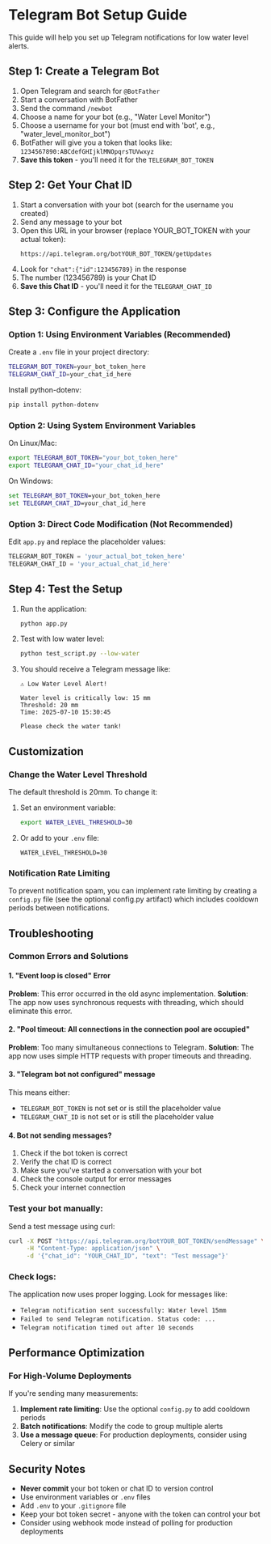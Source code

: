 # Telegram Bot Setup Guide

This guide will help you set up Telegram notifications for low water level alerts.

## Step 1: Create a Telegram Bot

1. Open Telegram and search for `@BotFather`
2. Start a conversation with BotFather
3. Send the command `/newbot`
4. Choose a name for your bot (e.g., "Water Level Monitor")
5. Choose a username for your bot (must end with 'bot', e.g., "water_level_monitor_bot")
6. BotFather will give you a token that looks like: `1234567890:ABCdefGHIjklMNOpqrsTUVwxyz`
7. **Save this token** - you'll need it for the `TELEGRAM_BOT_TOKEN`

## Step 2: Get Your Chat ID

1. Start a conversation with your bot (search for the username you created)
2. Send any message to your bot
3. Open this URL in your browser (replace YOUR_BOT_TOKEN with your actual token):
   ```
   https://api.telegram.org/botYOUR_BOT_TOKEN/getUpdates
   ```
4. Look for `"chat":{"id":123456789}` in the response
5. The number (123456789) is your Chat ID
6. **Save this Chat ID** - you'll need it for the `TELEGRAM_CHAT_ID`

## Step 3: Configure the Application

### Option 1: Using Environment Variables (Recommended)

Create a `.env` file in your project directory:
```bash
TELEGRAM_BOT_TOKEN=your_bot_token_here
TELEGRAM_CHAT_ID=your_chat_id_here
```

Install python-dotenv:
```bash
pip install python-dotenv
```

### Option 2: Using System Environment Variables

On Linux/Mac:
```bash
export TELEGRAM_BOT_TOKEN="your_bot_token_here"
export TELEGRAM_CHAT_ID="your_chat_id_here"
```

On Windows:
```cmd
set TELEGRAM_BOT_TOKEN=your_bot_token_here
set TELEGRAM_CHAT_ID=your_chat_id_here
```

### Option 3: Direct Code Modification (Not Recommended)

Edit `app.py` and replace the placeholder values:
```python
TELEGRAM_BOT_TOKEN = 'your_actual_bot_token_here'
TELEGRAM_CHAT_ID = 'your_actual_chat_id_here'
```

## Step 4: Test the Setup

1. Run the application:
   ```bash
   python app.py
   ```

2. Test with low water level:
   ```bash
   python test_script.py --low-water
   ```

3. You should receive a Telegram message like:
   ```
   ⚠️ Low Water Level Alert!
   
   Water level is critically low: 15 mm
   Threshold: 20 mm
   Time: 2025-07-10 15:30:45
   
   Please check the water tank!
   ```

## Customization

### Change the Water Level Threshold

The default threshold is 20mm. To change it:

1. Set an environment variable:
   ```bash
   export WATER_LEVEL_THRESHOLD=30
   ```

2. Or add to your `.env` file:
   ```
   WATER_LEVEL_THRESHOLD=30
   ```

### Notification Rate Limiting

To prevent notification spam, you can implement rate limiting by creating a `config.py` file (see the optional config.py artifact) which includes cooldown periods between notifications.

## Troubleshooting

### Common Errors and Solutions

#### 1. "Event loop is closed" Error
**Problem**: This error occurred in the old async implementation.
**Solution**: The app now uses synchronous requests with threading, which should eliminate this error.

#### 2. "Pool timeout: All connections in the connection pool are occupied"
**Problem**: Too many simultaneous connections to Telegram.
**Solution**: The app now uses simple HTTP requests with proper timeouts and threading.

#### 3. "Telegram bot not configured" message
This means either:
- `TELEGRAM_BOT_TOKEN` is not set or is still the placeholder value
- `TELEGRAM_CHAT_ID` is not set or is still the placeholder value

#### 4. Bot not sending messages?
1. Check if the bot token is correct
2. Verify the chat ID is correct
3. Make sure you've started a conversation with your bot
4. Check the console output for error messages
5. Check your internet connection

### Test your bot manually:

Send a test message using curl:
```bash
curl -X POST "https://api.telegram.org/botYOUR_BOT_TOKEN/sendMessage" \
     -H "Content-Type: application/json" \
     -d '{"chat_id": "YOUR_CHAT_ID", "text": "Test message"}'
```

### Check logs:
The application now uses proper logging. Look for messages like:
- `Telegram notification sent successfully: Water level 15mm`
- `Failed to send Telegram notification. Status code: ...`
- `Telegram notification timed out after 10 seconds`

## Performance Optimization

### For High-Volume Deployments

If you're sending many measurements:

1. **Implement rate limiting**: Use the optional `config.py` to add cooldown periods
2. **Batch notifications**: Modify the code to group multiple alerts
3. **Use a message queue**: For production deployments, consider using Celery or similar

## Security Notes

- **Never commit** your bot token or chat ID to version control
- Use environment variables or `.env` files
- Add `.env` to your `.gitignore` file
- Keep your bot token secret - anyone with the token can control your bot
- Consider using webhook mode instead of polling for production deployments